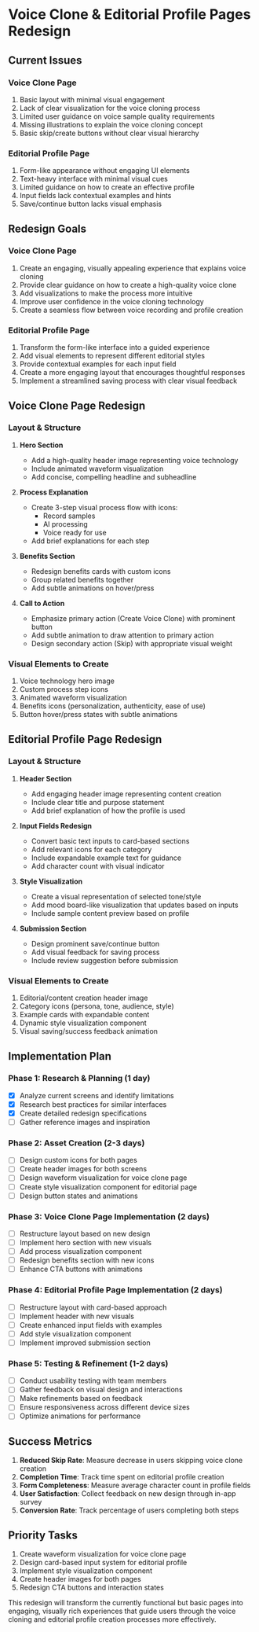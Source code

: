 # Voice Clone & Editorial Profile Pages Redesign

## Current Issues

### Voice Clone Page

1. Basic layout with minimal visual engagement
2. Lack of clear visualization for the voice cloning process
3. Limited user guidance on voice sample quality requirements
4. Missing illustrations to explain the voice cloning concept
5. Basic skip/create buttons without clear visual hierarchy

### Editorial Profile Page

1. Form-like appearance without engaging UI elements
2. Text-heavy interface with minimal visual cues
3. Limited guidance on how to create an effective profile
4. Input fields lack contextual examples and hints
5. Save/continue button lacks visual emphasis

## Redesign Goals

### Voice Clone Page

1. Create an engaging, visually appealing experience that explains voice cloning
2. Provide clear guidance on how to create a high-quality voice clone
3. Add visualizations to make the process more intuitive
4. Improve user confidence in the voice cloning technology
5. Create a seamless flow between voice recording and profile creation

### Editorial Profile Page

1. Transform the form-like interface into a guided experience
2. Add visual elements to represent different editorial styles
3. Provide contextual examples for each input field
4. Create a more engaging layout that encourages thoughtful responses
5. Implement a streamlined saving process with clear visual feedback

## Voice Clone Page Redesign

### Layout & Structure

1. **Hero Section**

   - Add a high-quality header image representing voice technology
   - Include animated waveform visualization
   - Add concise, compelling headline and subheadline

2. **Process Explanation**

   - Create 3-step visual process flow with icons:
     - Record samples
     - AI processing
     - Voice ready for use
   - Add brief explanations for each step

3. **Benefits Section**

   - Redesign benefits cards with custom icons
   - Group related benefits together
   - Add subtle animations on hover/press

4. **Call to Action**
   - Emphasize primary action (Create Voice Clone) with prominent button
   - Add subtle animation to draw attention to primary action
   - Design secondary action (Skip) with appropriate visual weight

### Visual Elements to Create

1. Voice technology hero image
2. Custom process step icons
3. Animated waveform visualization
4. Benefits icons (personalization, authenticity, ease of use)
5. Button hover/press states with subtle animations

## Editorial Profile Page Redesign

### Layout & Structure

1. **Header Section**

   - Add engaging header image representing content creation
   - Include clear title and purpose statement
   - Add brief explanation of how the profile is used

2. **Input Fields Redesign**

   - Convert basic text inputs to card-based sections
   - Add relevant icons for each category
   - Include expandable example text for guidance
   - Add character count with visual indicator

3. **Style Visualization**

   - Create a visual representation of selected tone/style
   - Add mood board-like visualization that updates based on inputs
   - Include sample content preview based on profile

4. **Submission Section**
   - Design prominent save/continue button
   - Add visual feedback for saving process
   - Include review suggestion before submission

### Visual Elements to Create

1. Editorial/content creation header image
2. Category icons (persona, tone, audience, style)
3. Example cards with expandable content
4. Dynamic style visualization component
5. Visual saving/success feedback animation

## Implementation Plan

### Phase 1: Research & Planning (1 day)

- [x] Analyze current screens and identify limitations
- [x] Research best practices for similar interfaces
- [x] Create detailed redesign specifications
- [ ] Gather reference images and inspiration

### Phase 2: Asset Creation (2-3 days)

- [ ] Design custom icons for both pages
- [ ] Create header images for both screens
- [ ] Design waveform visualization for voice clone page
- [ ] Create style visualization component for editorial page
- [ ] Design button states and animations

### Phase 3: Voice Clone Page Implementation (2 days)

- [ ] Restructure layout based on new design
- [ ] Implement hero section with new visuals
- [ ] Add process visualization component
- [ ] Redesign benefits section with new icons
- [ ] Enhance CTA buttons with animations

### Phase 4: Editorial Profile Page Implementation (2 days)

- [ ] Restructure layout with card-based approach
- [ ] Implement header with new visuals
- [ ] Create enhanced input fields with examples
- [ ] Add style visualization component
- [ ] Implement improved submission section

### Phase 5: Testing & Refinement (1-2 days)

- [ ] Conduct usability testing with team members
- [ ] Gather feedback on visual design and interactions
- [ ] Make refinements based on feedback
- [ ] Ensure responsiveness across different device sizes
- [ ] Optimize animations for performance

## Success Metrics

1. **Reduced Skip Rate**: Measure decrease in users skipping voice clone creation
2. **Completion Time**: Track time spent on editorial profile creation
3. **Form Completeness**: Measure average character count in profile fields
4. **User Satisfaction**: Collect feedback on new design through in-app survey
5. **Conversion Rate**: Track percentage of users completing both steps

## Priority Tasks

1. Create waveform visualization for voice clone page
2. Design card-based input system for editorial profile
3. Implement style visualization component
4. Create header images for both pages
5. Redesign CTA buttons and interaction states

This redesign will transform the currently functional but basic pages into engaging, visually rich experiences that guide users through the voice cloning and editorial profile creation processes more effectively.
